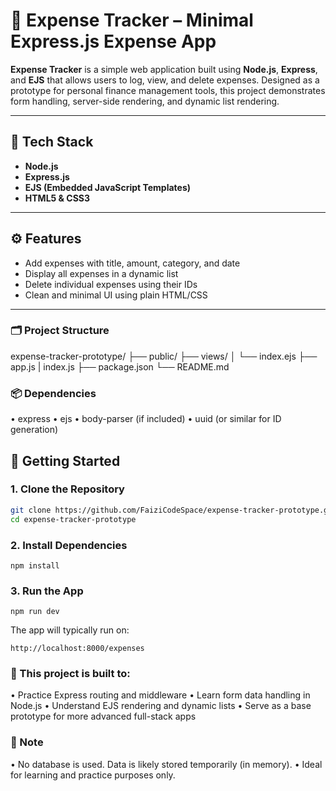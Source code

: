 # 💸 Expense Tracker – Minimal Express.js Expense App

**Expense Tracker** is a simple web application built using **Node.js**, **Express**, and **EJS** that allows users to log, view, and delete expenses. Designed as a prototype for personal finance management tools, this project demonstrates form handling, server-side rendering, and dynamic list rendering.

---

## 🔧 Tech Stack

- **Node.js**
- **Express.js**
- **EJS (Embedded JavaScript Templates)**
- **HTML5 & CSS3**

---

## ⚙️ Features

- Add expenses with title, amount, category, and date
- Display all expenses in a dynamic list
- Delete individual expenses using their IDs
- Clean and minimal UI using plain HTML/CSS

---
### 🗂️ Project Structure
expense-tracker-prototype/
├── public/
├── views/
│   └── index.ejs
├── app.js | index.js
├── package.json
└── README.md

### 📦 Dependencies
• express
• ejs
• body-parser (if included)
• uuid (or similar for ID generation)




## 🚀 Getting Started

### 1. Clone the Repository
```bash
git clone https://github.com/FaiziCodeSpace/expense-tracker-prototype.git
cd expense-tracker-prototype
```
### 2. Install Dependencies
```
npm install
```
### 3. Run the App
```
npm run dev
```
The app will typically run on:
```
http://localhost:8000/expenses
```

### 🧠 This project is built to:
• Practice Express routing and middleware
• Learn form data handling in Node.js
• Understand EJS rendering and dynamic lists
• Serve as a base prototype for more advanced full-stack apps

### 📌 Note
• No database is used. Data is likely stored temporarily (in memory).
• Ideal for learning and practice purposes only.
